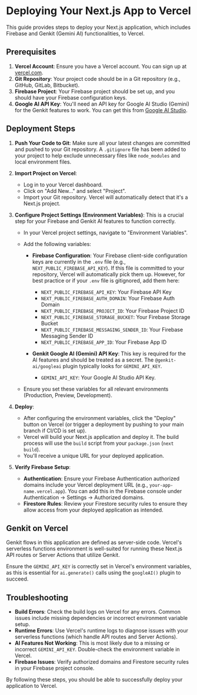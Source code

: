 # Deploying Your Next.js App to Vercel

This guide provides steps to deploy your Next.js application, which includes Firebase and Genkit (Gemini AI) functionalities, to Vercel.

## Prerequisites

1.  **Vercel Account**: Ensure you have a Vercel account. You can sign up at [vercel.com](https://vercel.com).
2.  **Git Repository**: Your project code should be in a Git repository (e.g., GitHub, GitLab, Bitbucket).
3.  **Firebase Project**: Your Firebase project should be set up, and you should have your Firebase configuration keys.
4.  **Google AI API Key**: You'll need an API key for Google AI Studio (Gemini) for the Genkit features to work. You can get this from [Google AI Studio](https://aistudio.google.com/app/apikey).

## Deployment Steps

1.  **Push Your Code to Git**:
    Make sure all your latest changes are committed and pushed to your Git repository. A `.gitignore` file has been added to your project to help exclude unnecessary files like `node_modules` and local environment files.

2.  **Import Project on Vercel**:
    *   Log in to your Vercel dashboard.
    *   Click on "Add New..." and select "Project".
    *   Import your Git repository. Vercel will automatically detect that it's a Next.js project.

3.  **Configure Project Settings (Environment Variables)**:
    This is a crucial step for your Firebase and Genkit AI features to function correctly.
    *   In your Vercel project settings, navigate to "Environment Variables".
    *   Add the following variables:

        *   **Firebase Configuration**:
            Your Firebase client-side configuration keys are currently in the `.env` file (e.g., `NEXT_PUBLIC_FIREBASE_API_KEY`). If this file is committed to your repository, Vercel will automatically pick them up. However, for best practice or if your `.env` file is gitignored, add them here:
            *   `NEXT_PUBLIC_FIREBASE_API_KEY`: Your Firebase API Key
            *   `NEXT_PUBLIC_FIREBASE_AUTH_DOMAIN`: Your Firebase Auth Domain
            *   `NEXT_PUBLIC_FIREBASE_PROJECT_ID`: Your Firebase Project ID
            *   `NEXT_PUBLIC_FIREBASE_STORAGE_BUCKET`: Your Firebase Storage Bucket
            *   `NEXT_PUBLIC_FIREBASE_MESSAGING_SENDER_ID`: Your Firebase Messaging Sender ID
            *   `NEXT_PUBLIC_FIREBASE_APP_ID`: Your Firebase App ID

        *   **Genkit Google AI (Gemini) API Key**:
            This key is required for the AI features and should be treated as a secret. The `@genkit-ai/googleai` plugin typically looks for `GEMINI_API_KEY`.
            *   `GEMINI_API_KEY`: Your Google AI Studio API Key.

    *   Ensure you set these variables for all relevant environments (Production, Preview, Development).

4.  **Deploy**:
    *   After configuring the environment variables, click the "Deploy" button on Vercel (or trigger a deployment by pushing to your main branch if CI/CD is set up).
    *   Vercel will build your Next.js application and deploy it. The build process will use the `build` script from your `package.json` (`next build`).
    *   You'll receive a unique URL for your deployed application.

5.  **Verify Firebase Setup**:
    *   **Authentication**: Ensure your Firebase Authentication authorized domains include your Vercel deployment URL (e.g., `your-app-name.vercel.app`). You can add this in the Firebase console under Authentication -> Settings -> Authorized domains.
    *   **Firestore Rules**: Review your Firestore security rules to ensure they allow access from your deployed application as intended.

## Genkit on Vercel

Genkit flows in this application are defined as server-side code. Vercel's serverless functions environment is well-suited for running these Next.js API routes or Server Actions that utilize Genkit.

Ensure the `GEMINI_API_KEY` is correctly set in Vercel's environment variables, as this is essential for `ai.generate()` calls using the `googleAI()` plugin to succeed.

## Troubleshooting

*   **Build Errors**: Check the build logs on Vercel for any errors. Common issues include missing dependencies or incorrect environment variable setup.
*   **Runtime Errors**: Use Vercel's runtime logs to diagnose issues with your serverless functions (which handle API routes and Server Actions).
*   **AI Features Not Working**: This is most likely due to a missing or incorrect `GEMINI_API_KEY`. Double-check the environment variable in Vercel.
*   **Firebase Issues**: Verify authorized domains and Firestore security rules in your Firebase project console.

By following these steps, you should be able to successfully deploy your application to Vercel.